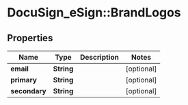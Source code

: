 # DocuSign_eSign::BrandLogos

## Properties
Name | Type | Description | Notes
------------ | ------------- | ------------- | -------------
**email** | **String** |  | [optional] 
**primary** | **String** |  | [optional] 
**secondary** | **String** |  | [optional] 


